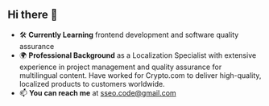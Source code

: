 ## Hi there 👋

<!--
**Nimus-oes/Nimus-oes** is a ✨ _special_ ✨ repository because its `README.md` (this file) appears on your GitHub profile.

Here are some ideas to get you started:

- 🔭 I’m currently working on ...
- 🌱 I’m currently learning ...
- 👯 I’m looking to collaborate on ...
- 🤔 I’m looking for help with ...
- 💬 Ask me about ...
- 📫 How to reach me: ...
- 😄 Pronouns: ...
- ⚡ Fun fact: ...
-->

- 🛠️ **Currently Learning** frontend development and software quality assurance
- 🌍 **Professional Background** as a Localization Specialist with extensive experience in project management and quality assurance for multilingual content. Have worked for Crypto.com to deliver high-quality, localized products to customers worldwide.
- 📫 **You can reach me** at sseo.code@gmail.com
